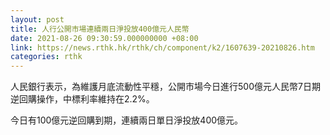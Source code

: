 ```yaml
---
layout: post
title: 人行公開市場連續兩日淨投放400億元人民幣
date: 2021-08-26 09:30:59.000000000 +08:00
link: https://news.rthk.hk/rthk/ch/component/k2/1607639-20210826.htm
categories: rthk
---
```


人民銀行表示，為維護月底流動性平穩，公開市場今日進行500億元人民幣7日期逆回購操作，中標利率維持在2.2%。

今日有100億元逆回購到期，連續兩日單日淨投放400億元。
